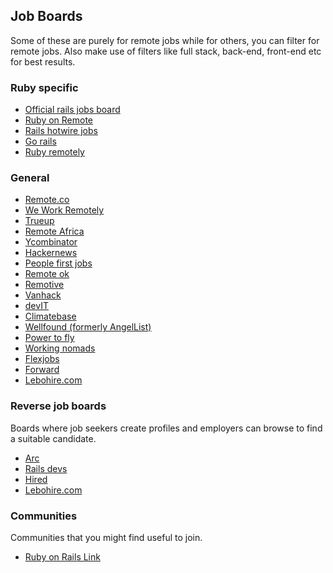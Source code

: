 ## Job Boards
Some of these are purely for remote jobs while for others, you can filter for remote jobs. Also make use of filters like full stack, back-end, front-end etc for best results.

### Ruby specific
- [Official rails jobs board](https://jobs.rubyonrails.org/)
- [Ruby on Remote](https://rubyonremote.com/)
- [Rails hotwire jobs](https://railshotwirejobs.com/)
- [Go rails](https://jobs.gorails.com/)
- [Ruby remotely](https://rubyremotely.com)

### General
- [Remote.co](https://remote.co/)
- [We Work Remotely](https://weworkremotely.com)
- [Trueup](https://www.trueup.io/)
- [Remote Africa](https://remoteafrica.io/)
- [Ycombinator](https://www.ycombinator.com/jobs)
- [Hackernews](https://hnhiring.com/)
- [People first jobs](https://peoplefirstjobs.com/)
- [Remote ok](https://remoteok.com/)
- [Remotive](https://remotive.io/)
- [Vanhack](https://vanhack.com/)
- [devIT](https://devitjobs.uk/)
- [Climatebase](https://climatebase.org/)
- [Wellfound (formerly AngelList)](https://wellfound.com/)
- [Power to fly](https://powertofly.com/)
- [Working nomads](https://www.workingnomads.co/)
- [Flexjobs](https://www.flexjobs.com/)
- [Forward](https://work.withforward.com/)
- [Lebohire.com](https://lebohire.com/)

### Reverse job boards
Boards where job seekers create profiles and employers can browse to find a suitable candidate.

- [Arc](https://arc.dev/)
- [Rails devs](https://railsdevs.com/)
- [Hired](https://hired.com/)
- [Lebohire.com](https://lebohire.com/)

### Communities
Communities that you might find useful to join.

- [Ruby on Rails Link](https://rubyonrails-link.slack.com)
